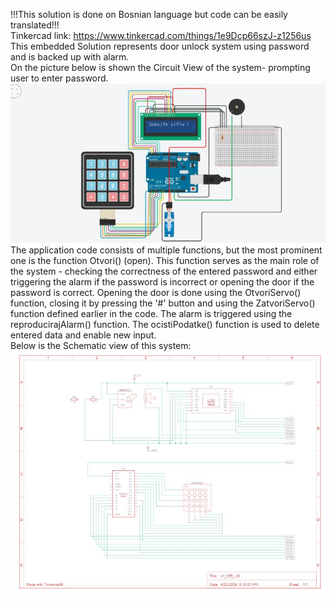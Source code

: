 !!!This solution is done on Bosnian language but code can be easily translated!!! <br>
Tinkercad link: https://www.tinkercad.com/things/1e9Dcp66szJ-z1256us <br>
This embedded Solution represents door unlock system using password and is backed up with alarm. <br>
On the picture below is shown the Circuit View of the system- prompting user to enter password. <br>
![Image](us1%20pic/1111111111.JPG) <br>
The application code consists of multiple functions, but the most prominent one is the function Otvori() (open).
This function serves as the main role of the system - checking the correctness of the entered password and either triggering the alarm if the password is incorrect or opening the door if the password is correct. Opening the door is done using the OtvoriServo() function, closing it by pressing the '#' button and using the ZatvoriServo() function defined earlier in the code. The alarm is triggered using the reproducirajAlarm() function. The ocistiPodatke() function is used to delete entered data and enable new input. <br>
Below is the Schematic view of this system: <br>
![Image](us1%20pic/scheme.JPG) <br>
